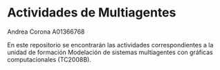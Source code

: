 # Actividades de Multiagentes 

Andrea Corona A01366768

En este repositorio se encontrarán las actividades correspondientes a la unidad de formación Modelación de sistemas multiagentes con gráficas computacionales (TC2008B).
